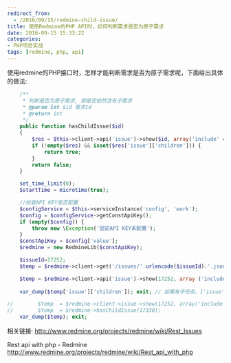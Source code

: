 ```yaml
---
redirect_from:
  - /2016/09/15/redmine-child-issue/
title: 使用Redmine的PHP API时，如何判断需求是否为原子需求
date: 2016-09-15 15:33:22
categories:
- PHP项目实战
tags: [redmine, php, api]
---
```


使用redmine的PHP接口时，怎样才能判断需求是否为原子需求呢，下面给出具体的做法:

```php
    /**
     * 判断是否为原子需求, 即是否依然含有子需求
     * @param int $id 需求Id
     * @return int
     */
    public function hasChildIssue($id)
    {
        $res = $this->client->api('issue')->show($id, array('include' => 'children'));
        if (!empty($res) && isset($res['issue']['children'])) {
            return true;
        }
        return false;
    }
```

```php
    set_time_limit(0);
    $startTime = microtime(true);

    //检查API KEY是否配置
    $configService = $this->serviceInstance('config', 'work');
    $config = $configService->getConstApiKey();
    if (empty($config)) {
        throw new \Exception('固定API KEY未配置');
    }
    $constApiKey = $config['value'];
    $redmine = new RedmineLib($constApiKey);

    $issueId=17252;
    $temp = $redmine->client->get('/issues/'.urlencode($issueId).'.json?'.http_build_query(array ('include' => 'children')));

    $temp = $redmine->client->api('issue')->show(17252, array ('include' => 'children'));
    
    var_dump($temp['issue']['children']); exit; // 如果有子任务，['issue']['children']字段不存在，否则['issue']['children']字段对应一个子数组

//        $temp  = $redmine->client->issue->show(17252, array('include' => 'children'));
//        $temp  = $redmine->hasChildIssue(17330);
    var_dump($temp); exit;
```

相关链接:
http://www.redmine.org/projects/redmine/wiki/Rest_Issues

Rest api with php - Redmine 
http://www.redmine.org/projects/redmine/wiki/Rest_api_with_php
